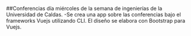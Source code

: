 ##Conferencias día miércoles de la semana de ingenierías de la Universidad de Caldas.
-Se crea una app sobre las conferencias bajo el frameworks Vuejs utilizando CLI. El diseño se elabora con Bootstrap para Vuejs.
